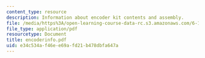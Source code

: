```yaml
---
content_type: resource
description: Information about encoder kit contents and assembly.
file: /media/https%3A/open-learning-course-data-rc.s3.amazonaws.com/6-186-mobile-autonomous-systems-laboratory-january-iap-2005/e34c534af46ee69afd21b478dbfa647a_encoderinfo.pdf
file_type: application/pdf
resourcetype: Document
title: encoderinfo.pdf
uid: e34c534a-f46e-e69a-fd21-b478dbfa647a
---
```


